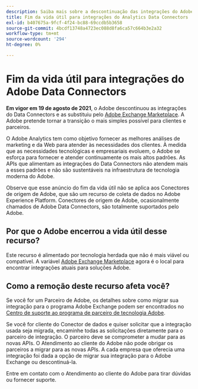 ```yaml
---
description: Saiba mais sobre a descontinuação das integrações do Adobe Analytics Data Connectors.
title: Fim da vida útil para integrações do Analytics Data Connectors
exl-id: b407675a-9fcf-4f24-bc88-69ccdb5b3658
source-git-commit: 4bcdf13748a4723ec088d8fa6ca57c664b3e2a32
workflow-type: tm+mt
source-wordcount: '294'
ht-degree: 0%

---
```


# Fim da vida útil para integrações do Adobe Data Connectors

**Em vigor em 19 de agosto de 2021**, o Adobe descontinuou as integrações do Data Connectors e as substituiu pelo [Adobe Exchange Marketplace](https://exchange.adobe.com/experiencecloud.analytics.html#product). A Adobe pretende tornar a transição o mais simples possível para clientes e parceiros.

O Adobe Analytics tem como objetivo fornecer as melhores análises de marketing e da Web para atender às necessidades dos clientes. À medida que as necessidades tecnológicas e empresariais evoluem, o Adobe se esforça para fornecer e atender continuamente os mais altos padrões. As APIs que alimentam as integrações do Data Connectors não atendem mais a esses padrões e não são sustentáveis na infraestrutura de tecnologia moderna do Adobe.

Observe que esse anúncio do fim da vida útil não se aplica aos Conectores de origem de Adobe, que são um recurso de coleta de dados no Adobe Experience Platform. Conectores de origem de Adobe, ocasionalmente chamados de Adobe Data Connectors, são totalmente suportados pelo Adobe.

## Por que o Adobe encerrou a vida útil desse recurso?

Este recurso é alimentado por tecnologia herdada que não é mais viável ou compatível. A variável [Adobe Exchange Marketplace](https://exchange.adobe.com/experiencecloud.analytics.html#product) agora é o local para encontrar integrações atuais para soluções Adobe.

## Como a remoção deste recurso afeta você?

Se você for um Parceiro de Adobe, os detalhes sobre como migrar sua integração para o programa Adobe Exchange podem ser encontrados no [Centro de suporte ao programa de parceiro de tecnologia Adobe](https://adobeexchangeec.zendesk.com/hc/en-us/articles/360003867071-Adobe-Analytics-Integration-Tools).

Se você for cliente do Conector de dados e quiser solicitar que a integração usada seja migrada, encaminhe todas as solicitações diretamente para o parceiro de integração. O parceiro deve se comprometer a mudar para as novas APIs. O Atendimento ao cliente do Adobe não pode obrigar os parceiros a migrar para as novas APIs. A cada empresa que oferecia uma integração foi dada a opção de migrar sua integração para o Adobe Exchange ou descontinuá-la.

Entre em contato com o Atendimento ao cliente do Adobe para tirar dúvidas ou fornecer suporte.
